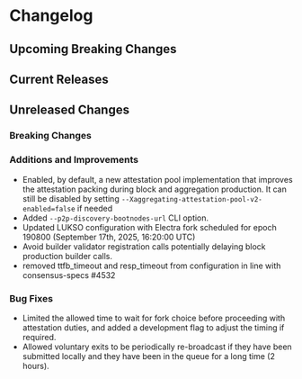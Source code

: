 # Changelog

## Upcoming Breaking Changes

## Current Releases

## Unreleased Changes

### Breaking Changes

### Additions and Improvements
- Enabled, by default, a new attestation pool implementation that improves the attestation packing during block and aggregation production. It can still be disabled by setting `--Xaggregating-attestation-pool-v2-enabled=false` if needed
- Added `--p2p-discovery-bootnodes-url` CLI option.
- Updated LUKSO configuration with Electra fork scheduled for epoch 190800 (September 17th, 2025, 16:20:00 UTC)
- Avoid builder validator registration calls potentially delaying block production builder calls.
- removed ttfb_timeout and resp_timeout from configuration in line with consensus-specs #4532

### Bug Fixes
- Limited the allowed time to wait for fork choice before proceeding with attestation duties, and added a development flag to adjust the timing if required.
- Allowed voluntary exits to be periodically re-broadcast if they have been submitted locally and they have been in the queue for a long time (2 hours).